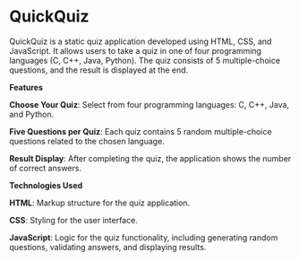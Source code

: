 # QuickQuiz

QuickQuiz is a static quiz application developed using HTML, CSS, and JavaScript. It allows users to take a quiz in one of four programming languages (C, C++, Java, Python). The quiz consists of 5 multiple-choice questions, and the result is displayed at the end.

**Features**

**Choose Your Quiz**: Select from four programming languages: C, C++, Java, and Python.

**Five Questions per Quiz**: Each quiz contains 5 random multiple-choice questions related to the chosen language.

**Result Display**: After completing the quiz, the application shows the number of correct answers.


**Technologies Used**

**HTML**: Markup structure for the quiz application.

**CSS**: Styling for the user interface.

**JavaScript**: Logic for the quiz functionality, including generating random questions, validating answers, and displaying results.

